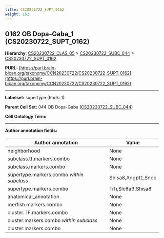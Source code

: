```yaml
---
title: CS20230722_SUPT_0162
weight: 162
---
```

## 0162 OB Dopa-Gaba_1 (CS20230722_SUPT_0162)
<b>Hierarchy: </b>
[CS20230722_CLAS_05](../CS20230722_CLAS_05) >
[CS20230722_SUBC_044](../CS20230722_SUBC_044) >
[CS20230722_SUPT_0162](../CS20230722_SUPT_0162)

**PURL:** [https://purl.brain-bican.org/taxonomy/CCN20230722/CS20230722_SUPT_0162](https://purl.brain-bican.org/taxonomy/CCN20230722/CS20230722_SUPT_0162)

---


**Labelset:** supertype (Rank: 1)

**Parent Cell Set:** 044 OB Dopa-Gaba ([CS20230722_SUBC_044](../CS20230722_SUBC_044))



**Cell Ontology Term:** 

[MARKER GENES.]: #


---

[TRANSFERRED ANNOTATIONS.]: #


[AUTHOR ANNOTATION FIELDS.]: #


**Author annotation fields:**

| Author annotation | Value |
|-------------------|-------|
|neighborhood|None|
|subclass.tf.markers.combo|None|
|subclass.markers.combo|None|
|supertype.markers.combo _within subclass_|Shisa8,Angpt1,Sncb|
|supertype.markers.combo|Trh,Slc6a3,Shisa8|
|anatomical_annotation|None|
|merfish.markers.combo|None|
|cluster.TF.markers.combo|None|
|cluster.markers.combo _within subclass_|None|
|cluster.markers.combo|None|
